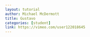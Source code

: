 ```yaml
---
layout: tutorial
author: Michael McDermott
title: Gustavo
categories: [student]
link: https://vimeo.com/user122018645
---
```

